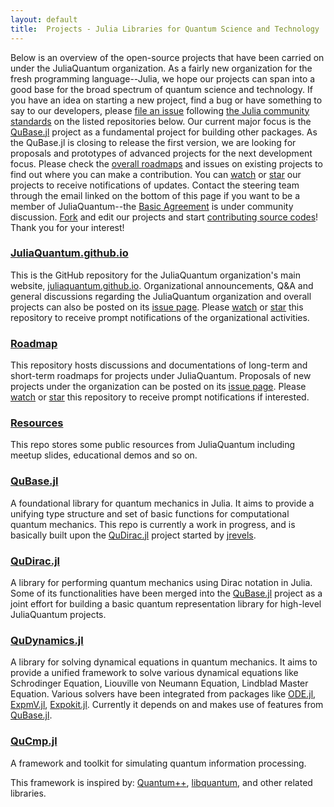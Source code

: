 ```yaml
---
layout: default
title:  Projects - Julia Libraries for Quantum Science and Technology
---
```


Below is an overview of the open-source projects that have been carried on under the JuliaQuantum organization.
As a fairly new organization for the fresh programming language--Julia,
we hope our projects can span into a good base for the broad spectrum of quantum science and technology.
If you have an idea on starting a new project, find a bug or have something to say to our developers,
please [file an issue](https://guides.github.com/features/issues/) following [the Julia community standards](http://julialang.org/community/standards/) on the listed repositories below.
Our current major focus is the [QuBase.jl](https://github.com/JuliaQuantum/QuBase.jl) project as a fundamental project for building other packages. As the QuBase.jl is closing to release the first version, we are looking for proposals and prototypes of advanced projects for the next development focus. Please check the [overall roadmaps](https://github.com/JuliaQuantum/Roadmap) and issues on existing projects to find out where you can make a contribution.
You can [watch](https://help.github.com/articles/watching-repositories/) or [star](https://github.com/blog/1204-notifications-stars) our projects to receive notifications of updates.
Contact the steering team through the email linked on the bottom of this page if you want to be a member of JuliaQuantum--the [Basic Agreement](https://github.com/JuliaQuantum/JuliaQuantum.github.io/issues/3) is under community discussion.
[Fork](https://help.github.com/articles/fork-a-repo/) and edit our projects and start [contributing source codes](https://github.com/JuliaLang/julia/blob/master/CONTRIBUTING.md)!
Thank you for your interest!

### [JuliaQuantum.github.io](https://github.com/JuliaQuantum/JuliaQuantum.github.io)

This is the GitHub repository for the JuliaQuantum organization's main website,
[juliaquantum.github.io](http://juliaquantum.github.io).
Organizational announcements, Q&A and general discussions regarding the JuliaQuantum organization and overall projects
can also be posted on its [issue page](https://github.com/JuliaQuantum/JuliaQuantum.github.io/issues).
Please [watch](https://help.github.com/articles/watching-repositories/) or [star](https://github.com/blog/1204-notifications-stars) this repository to receive prompt notifications of the organizational activities.


### [Roadmap](https://github.com/JuliaQuantum/Roadmap)

This repository hosts discussions and documentations of long-term and short-term roadmaps for projects
under JuliaQuantum.
Proposals of new projects under the organization can be posted on its [issue page](https://github.com/JuliaQuantum/Roadmap/issues).
Please [watch](https://help.github.com/articles/watching-repositories/) or [star](https://github.com/blog/1204-notifications-stars) this repository to receive prompt notifications if interested.

### [Resources](https://github.com/JuliaQuantum/Resources)

This repo stores some public resources from JuliaQuantum including meetup slides, educational demos and so on.


### [QuBase.jl](https://github.com/JuliaQuantum/QuBase.jl)

A foundational library for quantum mechanics in Julia.
It aims to provide a unifying type structure and set of basic functions for computational quantum mechanics.
This repo is currently a work in progress,
and is basically built upon the [QuDirac.jl](https://github.com/JuliaQuantum/QuDirac.jl) project
started by [jrevels](https://github.com/jrevels).

### [QuDirac.jl](https://github.com/JuliaQuantum/QuDirac.jl)

A library for performing quantum mechanics using Dirac notation in Julia.
Some of its functionalities have been merged into the [QuBase.jl](https://github.com/JuliaQuantum/QuBase.jl) project
as a joint effort for building a basic quantum representation library for high-level JuliaQuantum projects.

### [QuDynamics.jl](https://github.com/JuliaQuantum/QuDynamics.jl)

A library for solving dynamical equations in quantum mechanics.
It aims to provide a unified framework to solve various dynamical equations like
Schrodinger Equation, Liouville von Neumann Equation, Lindblad Master Equation. Various solvers
have been integrated from packages like [ODE.jl](https://github.com/JuliaLang/ODE.jl), [ExpmV.jl](https://github.com/marcusps/ExpmV.jl),
[Expokit.jl](https://github.com/acroy/Expokit.jl). Currently it depends on and makes use of features from
[QuBase.jl](https://github.com/JuliaQuantum/QuBase.jl).


### [QuCmp.jl](https://github.com/JuliaQuantum/QuCmp.jl)

A framework and toolkit for simulating quantum information processing.

This framework is inspired by:
[Quantum++](https://github.com/vsoftco/qpp),
[libquantum](http://www.libquantum.de/), and other related libraries.

